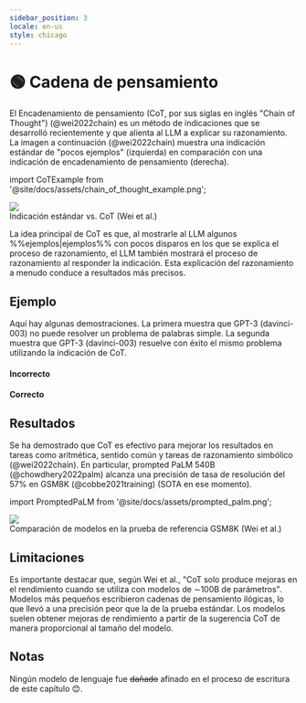 ```yaml
---
sidebar_position: 3
locale: en-us
style: chicago
---
```


# 🟢 Cadena de pensamiento

El Encadenamiento de pensamiento (CoT, por sus siglas en inglés "Chain of Thought") (@wei2022chain) es un método de indicaciones que se desarrolló recientemente y que alienta al LLM a explicar su razonamiento. La imagen a continuación (@wei2022chain) muestra una indicación estándar de "pocos ejemplos" (izquierda) en comparación con una indicación de encadenamiento de pensamiento (derecha).

import CoTExample from '@site/docs/assets/chain_of_thought_example.png';

<div style={{textAlign: 'center'}}>
  <img src={CoTExample} style={{width: "750px"}} />
</div>

<div style={{textAlign: 'center'}}>
Indicación estándar vs. CoT (Wei et al.)
</div>


La idea principal de CoT es que, al mostrarle al LLM algunos %%ejemplos|ejemplos%% con pocos disparos en los que se explica el proceso de razonamiento, el LLM también mostrará el proceso de razonamiento al responder la indicación. Esta explicación del razonamiento a menudo conduce a resultados más precisos.

## Ejemplo

Aquí hay algunas demostraciones. La primera muestra que GPT-3 (davinci-003) no puede resolver un problema de palabras simple. La segunda muestra que GPT-3 (davinci-003) resuelve con éxito el mismo problema utilizando la indicación de CoT.

#### Incorrecto

<div trydyno-embed="" openai-model="text-davinci-003" initial-prompt="¿Cuál es la forma más rápida de llegar al trabajo?\nOpción 1: Tomar un autobús de 1000 minutos, luego un tren de media hora y finalmente un paseo en bicicleta de 10 minutos.\nOpción 2: Tomar un autobús de 800 minutos, luego un tren de una hora y finalmente un paseo en bicicleta de 30 minutos." initial-response="La opción 1 es una forma más rápida de llegar al trabajo." max-tokens="256" box-rows="7" model-temp="0" top-p="0"></div>

#### Correcto

<div trydyno-embed="" openai-model="text-davinci-003" initial-prompt="¿Cuál es la forma más rápida de llegar a casa?\nOption 1: Tomar un autobús de 10 minutos, luego un autobús de 40 minutos y finalmente un tren de 10 minutos.\nOption 2: Tomar un tren de 90 minutos, luego un paseo en bicicleta de 45 minutos y finalmente un autobús de 10 minutos.\nOption 1: tomará 10+40+10=60 minutos.\nOption 2: tomará 90+45+10=145 minutos.\nSince Dado que la opción 1 tarda 60 minutos y la opción 2 tarda 145 minutos, la opción 1 es más rápida.\n\n¿Cuál es la forma más rápida de llegar al trabajo? \nOption 1: Tomar un autobús de 1000 minutos, luego un tren de media hora y finalmente un paseo en bicicleta de 10 minutos. \nOption 2: Tomar un autobús de 800 minutos, luego un tren de una hora y finalmente un paseo en bicicleta de 30 minutos." initial-response="La opción 1 tomará 1000+30+10=1040 minutos.
La opción 2 tomará 800+60+30=890 minutos.
Dado que la opción 2 tarda 890 minutos y la opción 1 tarda 1040 minutos, la opción 2 es más rápida." max-tokens="256" box-rows="18" model-temp="0" top-p="0"></div>

## Resultados

Se ha demostrado que CoT es efectivo para mejorar los resultados en tareas como 
aritmética, sentido común y tareas de razonamiento simbólico (@wei2022chain). 
En particular, prompted PaLM 540B (@chowdhery2022palm) alcanza una precisión de 
tasa de resolución del 57% en GSM8K (@cobbe2021training) (SOTA en ese momento).

import PromptedPaLM from '@site/docs/assets/prompted_palm.png';

<div style={{textAlign: 'center'}}>
  <img src={PromptedPaLM} style={{width: "300px"}} />
</div>

<div style={{textAlign: 'center'}}>
Comparación de modelos en la prueba de referencia GSM8K (Wei et al.)
</div>

## Limitaciones

Es importante destacar que, según Wei et al., "CoT solo produce mejoras en el rendimiento cuando se utiliza con modelos de ∼100B de parámetros". Modelos más pequeños escribieron cadenas de pensamiento ilógicas, lo que llevó a una precisión peor que la de la prueba estándar. Los modelos suelen obtener mejoras de rendimiento a partir de la sugerencia CoT de manera proporcional al tamaño del modelo.

## Notas

Ningún modelo de lenguaje fue ~~dañado~~ afinado en el proceso de escritura de este capítulo 😊.